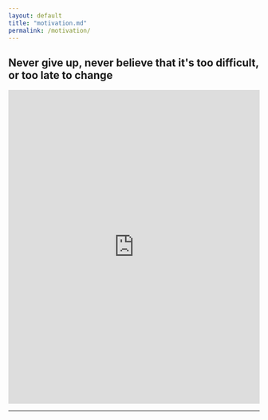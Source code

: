 ```yaml
---
layout: default
title: "motivation.md"
permalink: /motivation/
---
```


## **Never give up, never believe that it's too difficult, or too late to change**

<div style="padding:125% 0 0 0;position:relative;"><iframe src="https://player.vimeo.com/video/904903686?badge=0&amp;autopause=0&amp;player_id=0&amp;app_id=58479" frameborder="0" allow="autoplay; fullscreen; picture-in-picture" style="position:absolute;top:0;left:0;width:100%;height:100%;" title="Snaptik.app_7305386131976162566"></iframe></div><script src="https://player.vimeo.com/api/player.js"></script>

---

